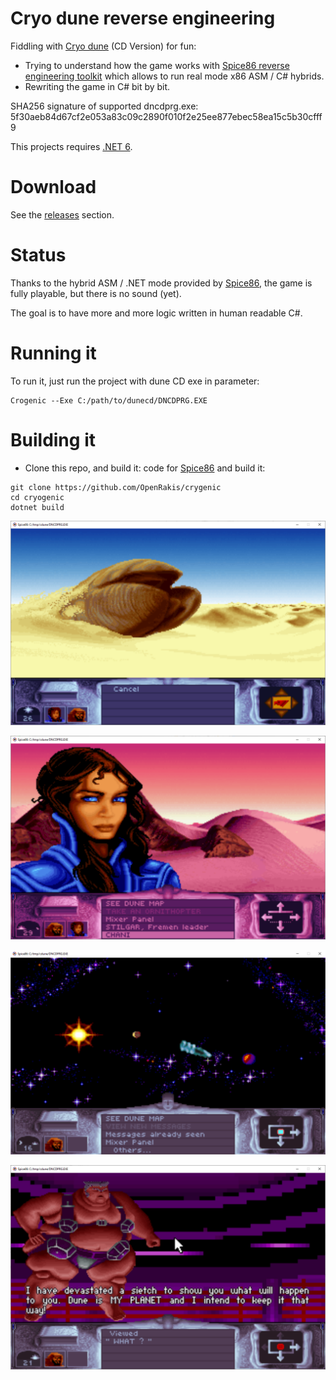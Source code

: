 # Cryo dune reverse engineering

Fiddling with [Cryo dune](https://en.wikipedia.org/wiki/Dune_(video_game)) (CD Version) for fun:
 - Trying to understand how the game works with [Spice86 reverse engineering toolkit](https://github.com/OpenRakis/Spice86) which allows to run real mode x86 ASM / C# hybrids.
 - Rewriting the game in C# bit by bit.

SHA256 signature of supported dncdprg.exe: 5f30aeb84d67cf2e053a83c09c2890f010f2e25ee877ebec58ea15c5b30cfff9

This projects requires [.NET 6](https://dotnet.microsoft.com/en-us/download/dotnet/6.0).

# Download
See the [releases](https://github.com/OpenRakis/Cryogenic/releases) section.

# Status
Thanks to the hybrid ASM / .NET mode provided by [Spice86](https://github.com/OpenRakis/Spice86), the game is fully playable, but there is no sound (yet).

The goal is to have more and more logic written in human readable C#.

# Running it
To run it, just run the project with dune CD exe in parameter:

```
Crogenic --Exe C:/path/to/dunecd/DNCDPRG.EXE
```

# Building it
 - Clone this repo, and build it: code for [Spice86](https://github.com/OpenRakis/Spice86) and build it:

```
git clone https://github.com/OpenRakis/crygenic
cd cryogenic
dotnet build
```

![](doc/cryodune_worm.png)

![](doc/cryodune_chani.PNG)

![](doc/cryodune_send_spice.png)

![](doc/cryodune_harkonen.PNG)
